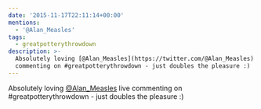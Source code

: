 ```yaml
---
date: '2015-11-17T22:11:14+00:00'
mentions:
  - '@Alan_Measles'
tags:
  - greatpotterythrowdown
description: >-
  Absolutely loving [@Alan_Measles](https://twitter.com/@Alan_Measles) live
  commenting on #greatpotterythrowdown - just doubles the pleasure :)
---
```

Absolutely loving [@Alan_Measles](https://twitter.com/@Alan_Measles) live commenting on #greatpotterythrowdown - just doubles the pleasure :)
